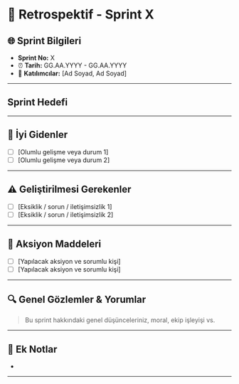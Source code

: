 # 🔄 Retrospektif - Sprint X

## 🌐 Sprint Bilgileri

*  **Sprint No:** X
* ⏰ **Tarih:** GG.AA.YYYY - GG.AA.YYYY
* 👤 **Katılımcılar:** \[Ad Soyad, Ad Soyad]

---

## Sprint Hedefi

> 

---

## 🌟 İyi Gidenler

* [ ] \[Olumlu gelişme veya durum 1]
* [ ] \[Olumlu gelişme veya durum 2]

---

## ⚠️ Geliştirilmesi Gerekenler

* [ ] \[Eksiklik / sorun / iletişimsizlik 1]
* [ ] \[Eksiklik / sorun / iletişimsizlik 2]

---

## 🔢 Aksiyon Maddeleri

* [ ] \[Yapılacak aksiyon ve sorumlu kişi]
* [ ] \[Yapılacak aksiyon ve sorumlu kişi]

---

## 🔍 Genel Gözlemler & Yorumlar

> Bu sprint hakkındaki genel düşünceleriniz, moral, ekip işleyişi vs.

---

## 📝 Ek Notlar

* 

---


